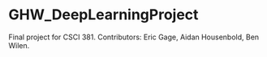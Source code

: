 # GHW_DeepLearningProject
Final project for CSCI 381. Contributors: Eric Gage, Aidan Housenbold, Ben Wilen.
